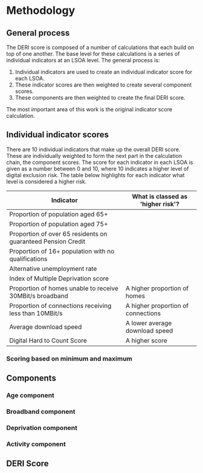 # Methodology

## General process
The DERI score is composed of a number of calculations that each build on top of one another. The base level for these calculations is a series of individual indicators at an LSOA level. The general process is:

1. Individual indicators are used to create an individual indicator score for each LSOA.
2. These indicator scores are then weighted to create several component scores.
3. These components are then weighted to create the final DERI score.

The most important area of this work is the original indicator score calculation.

## Individual indicator scores
There are 10 individual indicators that make up the overall DERI score. These are individually weighted to form the next part in the calculation chain, the component scores. The score for each indicator in each LSOA is given as a number between 0 and 10, where 10 indicates a higher level of digital exclusion risk. The table below highlights for each indicator what level is considered a higher risk.

|Indicator|What is classed as 'higher risk'?|
|---|---|
|Proportion of population aged 65+||
|Proportion of population aged 75+||
|Proportion of over 65 residents on guaranteed Pension Credit||
|Proportion of 16+ population with no qualifications||
|Alternative unemployment rate||
|Index of Multiple Deprivation score||
|Proportion of homes unable to receive 30MBit/s broadband|A higher proportion of homes|
|Proportion of connections receiving less than 10MBit/s|A higher proportion of connections|
|Average download speed|A lower average download speed|
|Digital Hard to Count Score|A higher score|

### Scoring based on minimum and maximum 

## Components

### Age component

### Broadband component

### Deprivation component

### Activity component

## DERI Score
